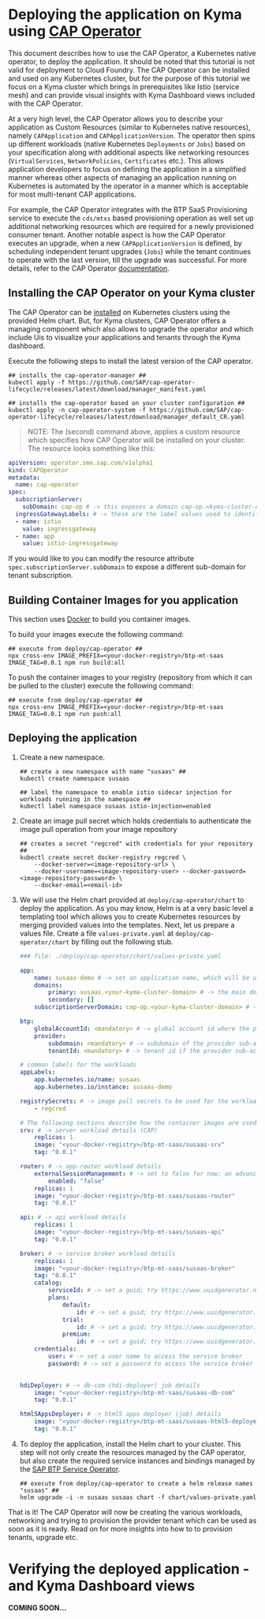 # Deploying the application on Kyma using [CAP Operator](https://github.com/SAP/cap-operator)

This document describes how to use the CAP Operator, a Kubernetes native operator, to deploy the application. It should be noted that this tutorial is not valid for deployment to Cloud Foundry. The CAP Operator can be installed and used on any Kubernetes cluster, but for the purpose of this tutorial we focus on a Kyma cluster which brings in prerequisites like Istio (service mesh) and can provide visual insights with Kyma Dashboard views included with the CAP Operator. 

At a very high level, the CAP Operator allows you to describe your application as Custom Resources (similar to Kubernetes native resources), namely `CAPApplication` and `CAPApplicationVersion`. The operator then spins up different workloads (native Kubernetes `Deployments` or `Jobs`) based on your specification along with additional aspects like networking resources (`VirtualServices`, `NetworkPolicies`, `Certificates` etc.). This allows application developers to focus on defining the application in a simplified manner whereas other aspects of managing an application running on Kubernetes is automated by the operator in a manner which is acceptable for most multi-tenant CAP applications.

For example, the CAP Operator integrates with the BTP SaaS Provisioning service to execute the `cds/mtxs` based provisioning operation as well set up additional networking resources which are required for a newly provisioned consumer tenant. Another notable aspect is how the CAP Operator executes an upgrade, when a new `CAPApplicationVersion` is defined, by scheduling independent tenant upgrades (`Jobs`) while the tenant continues to operate with the last version, till the upgrade was successful. For more details, refer to the CAP Operator [documentation](https://sap.github.io/cap-operator/).

## Installing the CAP Operator on your Kyma cluster

The CAP Operator can be [installed](https://sap.github.io/cap-operator/docs/installation/) on Kubernetes clusters using the provided Helm chart. But, for Kyma clusters, CAP Operator offers a managing component which also allows to upgrade the operator and which include Uis to visualize your applications and tenants through the Kyma dashboard.

Execute the following steps to install the latest version of the CAP operator.

```
## installs the cap-operator-manager ##
kubectl apply -f https://github.com/SAP/cap-operator-lifecycle/releases/latest/download/manager_manifest.yaml
```

```
## installs the cap-operator based on your cluster configuration ##
kubectl apply -n cap-operator-system -f https://github.com/SAP/cap-operator-lifecycle/releases/latest/download/manager_default_CR.yaml
```

> NOTE: The (second) command above, applies a custom resource which specifies how CAP Operator will be installed on your cluster. The resource looks something like this:
  ```yaml
  apiVersion: operator.sme.sap.com/v1alpha1
  kind: CAPOperator
  metadata:
    name: cap-operator
  spec:
    subscriptionServer:
      subDomain: cap-op # -> this exposes a domain cap-op.<kyma-cluster-domain> which can be called from SaaS Provisioning service during tenant subscription
    ingressGatewayLabels: # -> these are the label values used to identify the ingress gateway pods/service configured during istio installation; you do not have to change this for Kyma clusters
    - name: istio
      value: ingressgateway
    - name: app
      value: istio-ingressgateway
  ```
  If you would like to you can modify the resource attribute `spec.subscriptionServer.subDomain` to expose a different sub-domain for tenant subscription.

## Building Container Images for you application

This section uses [Docker](https://docs.docker.com/get-started/get-docker/) to build you container images.

To build your images execute the following command:
```
## execute from deploy/cap-operator ##
npx cross-env IMAGE_PREFIX=<your-docker-registry>/btp-mt-saas IMAGE_TAG=0.0.1 npm run build:all
```

To push the container images to your registry (repository from which it can be pulled to the cluster) execute the following command:
```
## execute from deploy/cap-operator ##
npx cross-env IMAGE_PREFIX=<your-docker-registry>/btp-mt-saas IMAGE_TAG=0.0.1 npm run push:all
```

## Deploying the application

1. Create a new namespace.
    ```
    ## create a new namespace with name "susaas" ##
    kubectl create namespace susaas

    ## label the namespace to enable istio sidecar injection for workloads running in the namespace ##
    kubectl label namespace susaas istio-injection=enabled
    ```

2. Create an image pull secret which holds credentials to authenticate the image pull operation from your image repository
    ```
    ## creates a secret "regcred" with credentials for your repository ##
    kubectl create secret docker-registry regcred \
        --docker-server=<image-repository-url> \
        --docker-username=<image-repository-user> --docker-password=<image-repository-password> \
        --docker-email=<email-id>
    ```

3. We will use the Helm chart provided at `deploy/cap-operator/chart` to deploy the application. As you may know, Helm is at a very basic level a templating tool which allows you to create Kubernetes resources by merging provided values into the templates. Next, let us prepare a values file.
   Create a file `values-private.yaml` at `deploy/cap-operator/chart` by filling out the following stub.
    ```yaml
    ### file: ./deploy/cap-operator/chart/values-private.yaml

    app:
        name: susaas-demo # -> set an application name, which will be used within service instances like xsuaa, saas-registry etc.
        domains:
            primary: susaas.<your-kyma-cluster-domain> # -> the main domain where the application is exposed
            secondary: []
        subscriptionServerDomain: cap-op.<your-kyma-cluster-domain> # -> the domain where the cap-operator subscription server is exposed; make sure the subdomain matches any changes you may have done during cap-operation installation

    btp:
        globalAccountId: <mandatory> # -> global account id where the provider sub-account is created  
        provider:
            subdomain: <mandatory> # -> subdomain of the provider sub-account
            tenantId: <mandatory> # -> tenant id if the provider sub-account

    # common labels for the workloads 
    appLabels:
        app.kubernetes.io/name: susaas
        app.kubernetes.io/instance: susaas-demo

    registrySecrets: # -> image pull secrets to be used for the workloads
        - regcred

    # The following sections describe how the container images are used and related configuration
    srv: # -> server workload details (CAP) 
        replicas: 1
        image: "<your-docker-registry>/btp-mt-saas/susaas-srv"
        tag: "0.0.1"

    router: # -> app-router workload details
        externalSessionManagement: # -> set to false for now; an advanced tutorial to scale the app-router is in the works
            enabled: "false"
        replicas: 1
        image: "<your-docker-registry>/btp-mt-saas/susaas-router"
        tag: "0.0.1"

    api: # -> api workload details
        replicas: 1
        image: "<your-docker-registry>/btp-mt-saas/susaas-api"
        tag: "0.0.1"

    broker: # -> service broker workload details
        replicas: 1
        image: "<your-docker-registry>/btp-mt-saas/susaas-broker"
        tag: "0.0.1"
        catalog:
            serviceId: # -> set a guid; try https://www.uuidgenerator.net/
            plans:
                default:
                    id: # -> set a guid; try https://www.uuidgenerator.net/
                trial:
                    id: # -> set a guid; try https://www.uuidgenerator.net/
                premium:
                    id: # -> set a guid; try https://www.uuidgenerator.net/
        credentials:
            user: # -> set a user name to access the service broker
            password: # -> set a password to access the service broker
  

    hdiDeployer: # -> db-com (hdi-deployer) job details
        image: "<your-docker-registry>/btp-mt-saas/susaas-db-com"
        tag: "0.0.1"

    html5AppsDeployer: # -> html5 apps deployer (job) details
        image: "<your-docker-registry>/btp-mt-saas/susaas-html5-deployer"
        tag: "0.0.1"
   ```

4. To deploy the application, install the Helm chart to your cluster. This step will not only create the resources managed by the CAP operator, but also create the required service instances and bindings managed by the [SAP BTP Service Operator](https://github.com/SAP/sap-btp-service-operator).
    ```
    ## execute from deploy/cap-operator to create a helm release names "susaas" ##
    helm upgrade -i -n susaas susaas chart -f chart/values-private.yaml
    ```

That is it! The CAP Operator will now be creating the various workloads, networking and trying to provision the provider tenant which can be used as soon as it is ready.
Read on for more insights into how to to provision tenants, upgrade etc.

# Verifying the deployed application - and Kyma Dashboard views

**COMING SOON...**